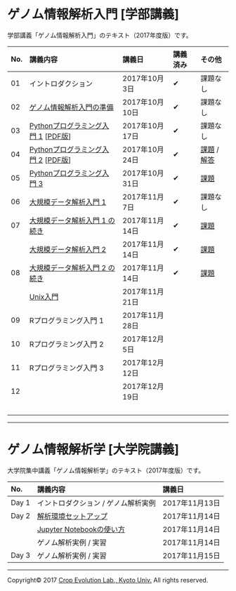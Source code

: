 <a name="section0">ゲノム情報解析入門 [学部講義]</a>
====

学部講義「ゲノム情報解析入門」のテキスト（2017年度版）です。

| No. | 講義内容 | 講義日 | 講義済み | その他 |
|:---|:---|:---|:---|:---|
| 01 | イントロダクション | 2017年10月3日 | ✔︎ |課題なし|
| 02 | [ゲノム情報解析入門の準備](./textbook/02_Preparation.md) | 2017年10月10日 | ✔︎ |課題なし|
| 03 | [Pythonプログラミング入門 1](./textbook/03_Python_Introduction.md)  [[PDF版](./textbook/03_Python_Introduction.pdf)] | 2017年10月17日 | ✔︎ |課題なし|
| 04 | [Pythonプログラミング入門 2](./textbook/03_Python_Introduction.md#section6) [[PDF版](./textbook/03_Python_Introduction.pdf)] | 2017年10月24日 | ✔︎ |[課題](./textbook/03_Problem.md) / [解答](./textbook/03_Python_ANS.md#section2)|
| 05 | [Pythonプログラミング入門 3](./textbook/03_Python_ANS.md#section1) | 2017年10月31日 | ✔︎ |[課題](./textbook/03_Python_ANS.md#section3)|
| 06 | [大規模データ解析入門 1](./textbook/06_LargeData_Analysis1.md) | 2017年11月7日 | ✔︎ |課題なし|
| 07 | [大規模データ解析入門 1 の続き](./textbook/06_LargeData_Analysis1.md#section7) | 2017年11月14日 | ✔︎ |[課題](./textbook/06_Problem.md)|
|| [大規模データ解析入門 2](./textbook/07_LargeData_Analysis2.md) | 2017年11月14日 | ✔︎ |[課題](./textbook/07_Problem.md)|
| 08 | [大規模データ解析入門 2 の続き](./textbook/07_LargeData_Analysis2.md#section3_6) | 2017年11月14日 | ✔︎ |[課題](./textbook/07_Problem.md)|
|| [Unix入門](./textbook/08_Unix_Introduction.md) | 2017年11月21日 |||
| 09 | Rプログラミング入門 1 | 2017年11月28日 |||
| 10 | Rプログラミング入門 2 | 2017年12月5日 |||
| 11 | Rプログラミング入門 3 | 2017年12月12日 |||
| 12 || 2017年12月19日 ||　|
| | | | |　|

---

<a name="section1">ゲノム情報解析学 [大学院講義]</a>
====

大学院集中講義「ゲノム情報解析学」のテキスト（2017年度版）です。

| No. | 講義内容 | 講義日 |
|:---|:---|:---|
| Day 1 | イントロダクション / ゲノム解析実例 | 2017年11月13日 |
| Day 2 | [解析環境セットアップ](./textbook/M02_Install.md) | 2017年11月14日 |
|| [Jupyter Notebookの使い方](./textbook/M02_JupyterNotebook.md) | 2017年11月14日 |
|| ゲノム解析実例 / 実習 | 2017年11月14日 |
| Day 3 | ゲノム解析実例 / 実習 | 2017年11月15日 |

---
Copyright&copy; 2017 [Crop Evolution Lab., Kyoto Univ.](http://www.crop-evolution.kais.kyoto-u.ac.jp/) All rights reserved.
